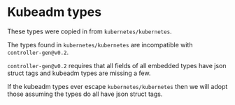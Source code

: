 # Kubeadm types

These types were copied in from `kubernetes/kubernetes`.

The types found in `kubernetes/kubernetes` are incompatible with `controller-gen@v0.2`.

`controller-gen@v0.2` requires that all fields of all embedded types have json struct tags and kubeadm types are missing a few.

If the kubeadm types ever escape `kubernetes/kubernetes` then we will adopt those assuming the types do all have json struct tags.
